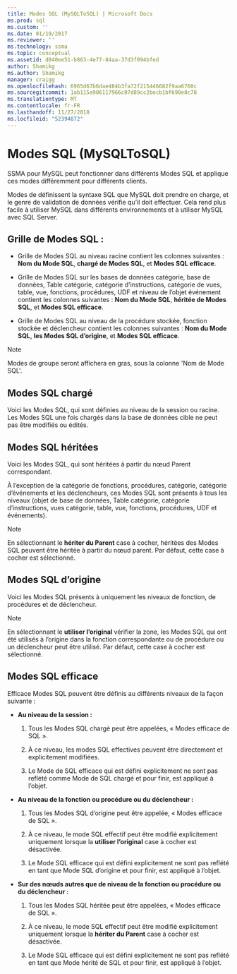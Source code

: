 ```yaml
---
title: Modes SQL (MySQLToSQL) | Microsoft Docs
ms.prod: sql
ms.custom: ''
ms.date: 01/19/2017
ms.reviewer: ''
ms.technology: ssma
ms.topic: conceptual
ms.assetid: d840ee51-b863-4e77-84aa-37d3f094bfed
author: Shamikg
ms.author: Shamikg
manager: craigg
ms.openlocfilehash: 6965d67b6dae484b3fa72f215446682f9aa6760c
ms.sourcegitcommit: 1ab115a906117966c07d89cc2becb1bf690e8c78
ms.translationtype: MT
ms.contentlocale: fr-FR
ms.lasthandoff: 11/27/2018
ms.locfileid: "52394872"
---
```

# <a name="sql-modes-mysqltosql"></a>Modes SQL (MySQLToSQL)
SSMA pour MySQL peut fonctionner dans différents Modes SQL et applique ces modes différemment pour différents clients.  
  
Modes de définissent la syntaxe SQL que MySQL doit prendre en charge, et le genre de validation de données vérifie qu’il doit effectuer. Cela rend plus facile à utiliser MySQL dans différents environnements et à utiliser MySQL avec SQL Server.  
  
## <a name="sql-modes-grid"></a>Grille de Modes SQL :  
  
-   Grille de Modes SQL au niveau racine contient les colonnes suivantes : **Nom du Mode SQL**, **chargé de Modes SQL**, et **Modes SQL efficace**.  
  
-   Grille de Modes SQL sur les bases de données catégorie, base de données, Table catégorie, catégorie d’instructions, catégorie de vues, table, vue, fonctions, procédures, UDF et niveau de l’objet événement contient les colonnes suivantes : **Nom du Mode SQL**, **héritée de Modes SQL**, et **Modes SQL efficace**.  
  
-   Grille de Modes SQL au niveau de la procédure stockée, fonction stockée et déclencheur contient les colonnes suivantes : **Nom du Mode SQL**, **les Modes SQL d’origine**, et **Modes SQL efficace**.  
  
> [!NOTE]  
> Modes de groupe seront affichera en gras, sous la colonne 'Nom de Mode SQL'.  
  
## <a name="loaded-sql-modes"></a>Modes SQL chargé  
Voici les Modes SQL, qui sont définies au niveau de la session ou racine. Les Modes SQL une fois chargés dans la base de données cible ne peut pas être modifiés ou édités.  
  
## <a name="inherited-sql-modes"></a>Modes SQL héritées  
Voici les Modes SQL, qui sont héritées à partir du nœud Parent correspondant.  
  
À l’exception de la catégorie de fonctions, procédures, catégorie, catégorie d’événements et les déclencheurs, ces Modes SQL sont présents à tous les niveaux (objet de base de données, Table catégorie, catégorie d’instructions, vues catégorie, table, vue, fonctions, procédures, UDF et événements).  
  
> [!NOTE]  
> En sélectionnant le **hériter du Parent** case à cocher, héritées des Modes SQL peuvent être héritée à partir du nœud parent. Par défaut, cette case à cocher est sélectionné.  
  
## <a name="original-sql-modes"></a>Modes SQL d’origine  
Voici les Modes SQL présents à uniquement les niveaux de fonction, de procédures et de déclencheur.  
  
> [!NOTE]  
> En sélectionnant le **utiliser l’original** vérifier la zone, les Modes SQL qui ont été utilisés à l’origine dans la fonction correspondante ou de procédure ou un déclencheur peut être utilisé. Par défaut, cette case à cocher est sélectionné.  
  
## <a name="effective-sql-modes"></a>Modes SQL efficace  
Efficace Modes SQL peuvent être définis au différents niveaux de la façon suivante :  
  
-   **Au niveau de la session :**  
  
    1.  Tous les Modes SQL chargé peut être appelées, « Modes efficace de SQL ».  
  
    2.  À ce niveau, les modes SQL effectives peuvent être directement et explicitement modifiées.  
  
    3.  Le Mode de SQL efficace qui est défini explicitement ne sont pas reflété comme Mode de SQL chargé et pour finir, est appliqué à l’objet.  
  
-   **Au niveau de la fonction ou procédure ou du déclencheur :**  
  
    1.  Tous les Modes SQL d’origine peut être appelée, « Modes efficace de SQL ».  
  
    2.  À ce niveau, le mode SQL effectif peut être modifié explicitement uniquement lorsque la **utiliser l’original** case à cocher est désactivée.  
  
    3.  Le Mode SQL efficace qui est défini explicitement ne sont pas reflété en tant que Mode SQL d’origine et pour finir, est appliqué à l’objet.  
  
-   **Sur des nœuds autres que de niveau de la fonction ou procédure ou du déclencheur :**  
  
    1.  Tous les Modes SQL héritée peut être appelées, « Modes efficace de SQL ».  
  
    2.  À ce niveau, le mode SQL effectif peut être modifié explicitement uniquement lorsque la **hériter du Parent** case à cocher est désactivée.  
  
    3.  Le Mode SQL efficace qui est défini explicitement ne sont pas reflété en tant que Mode hérité de SQL et pour finir, est appliqué à l’objet.  
  
